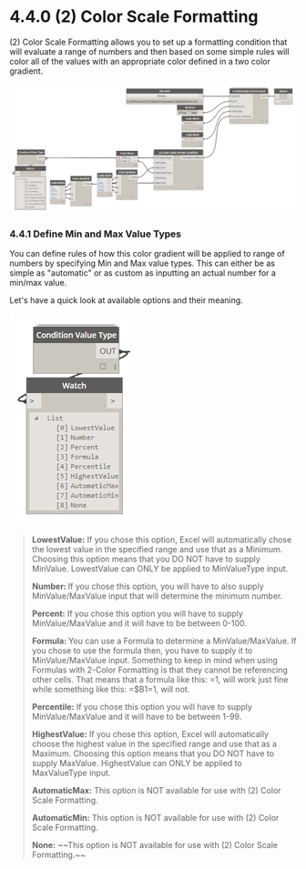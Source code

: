 # 4.4.0 (2) Color Scale Formatting

(2) Color Scale Formatting allows you to set up a formatting condition that will evaluate a range of numbers and then based on some simple rules will color all of the values with an appropriate color defined in a two color gradient.

![](2color1.png)

### 4.4.1 Define Min and Max Value Types

You can define rules of how this color gradient will be applied to range of numbers by specifying Min and Max value types. This can either be as simple as "automatic" or as custom as inputting an actual number for a min/max value. 

Let's have a quick look at available options and their meaning. 

![](2color12png.png)

<blockquote>
<p><b> LowestValue:</b> If you chose this option, Excel will automatically chose the lowest value in the specified range and use that as a Minimum. Choosing this option means that you DO NOT have to supply MinValue. LowestValue can ONLY be applied to MinValueType input.</p>
<p><b> Number: </b> If you chose this option, you will have to also supply MinValue/MaxValue input that will determine the minimum number. 
<p><b>Percent:</b> If you chose this option you will have to supply MinValue/MaxValue and it will have to be between 0-100. </p>
<p><b> Formula: </b> You can use a Formula to determine a MinValue/MaxValue. If you chose to use the formula then, you have to supply it to MinValue/MaxValue input. Something to keep in mind when using Formulas with 2-Color Formatting is that they cannot be referencing other cells. That means that a formula like this: =1, will work just fine while something like this: =$B1=1, will not.</p>
<p><b> Percentile:</b> If you chose this option you will have to supply MinValue/MaxValue and it will have to be between 1-99. </p> 
<p><b> HighestValue:</b> If you chose this option, Excel will automatically choose the highest value in the specified range and use that as a Maximum. Choosing this option means that you DO NOT have to supply MaxValue. HighestValue can ONLY be applied to MaxValueType input.</p>
<p><b> AutomaticMax:</b> This option is NOT available for use with (2) Color Scale Formatting. </p>
<p><b> AutomaticMin:</b> This option is NOT available for use with (2) Color Scale Formatting. </p>
<p><b> None:</b> ~~This option is NOT available for use with (2) Color Scale Formatting.~~ </p>
</blockquote>
